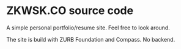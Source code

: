 # ZKWSK.CO source code

A simple personal portfolio/resume site. Feel free to look around. 

The site is build with ZURB Foundation and Compass. No backend.
